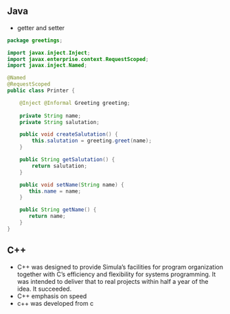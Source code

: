 ## Java
* getter and setter
```java
package greetings;

import javax.inject.Inject;
import javax.enterprise.context.RequestScoped;
import javax.inject.Named;

@Named
@RequestScoped
public class Printer {

    @Inject @Informal Greeting greeting;
    
    private String name;
    private String salutation;

    public void createSalutation() {
        this.salutation = greeting.greet(name);
    }

    public String getSalutation() {
        return salutation;
    }

    public void setName(String name) {
       this.name = name;
    }

    public String getName() {
       return name;
    }
}
```
## C++
* C++ was designed to provide Simula’s facilities for program organization together with C’s efficiency and flexibility for systems programming. It was intended to deliver that to real projects within half a year of the idea. It succeeded.
* C++ emphasis on speed
* c++ was developed from c

